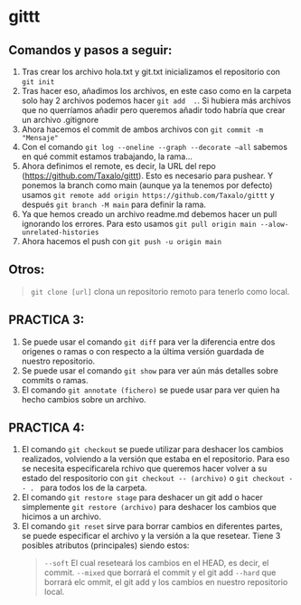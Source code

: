 # gittt

## Comandos y pasos a seguir: 
1. Tras crear los archivo hola.txt y git.txt inicializamos el repositorio con `git init`
2. Tras hacer eso, añadimos los archivos, en este caso como en la carpeta solo hay 2 archivos podemos hacer `git add  .`. Si hubiera más archivos que no querríamos añadir pero queremos añadir todo habría que crear un archivo .gitignore
3. Ahora hacemos el commit de ambos archivos con `git commit -m "Mensaje"`
4. Con el comando `git log --oneline --graph --decorate –all` sabemos en qué commit estamos trabajando, la rama…
5. Ahora definimos el remote, es decir, la URL del repo (https://github.com/Taxalo/gittt). Esto es necesario para pushear. Y ponemos la branch como main (aunque ya la tenemos por defecto) usamos `git remote add origin https://github.com/Taxalo/gittt` y después `git branch -M main` para definir la rama.
6. Ya que hemos creado un archivo readme.md debemos hacer un pull ignorando los errores. Para esto usamos `git pull origin main --alow-unrelated-histories`
7. Ahora hacemos el push con `git push -u origin main`

## Otros:
> `git clone [url]` clona un repositorio remoto para tenerlo como local.

## PRACTICA 3:

1. Se puede usar el comando `git diff` para ver la diferencia entre dos origenes o ramas o con respecto a la última versión guardada de nuestro repositorio.
2. Se puede usar el comando `git show` para ver aún más detalles sobre commits o ramas.
3. El comando `git annotate (fichero)` se puede usar para ver quien ha hecho cambios sobre un archivo.

## PRACTICA 4:

1. El comando `git checkout` se puede utilizar para deshacer los cambios realizados, volviendo a la versión que estaba en el repositorio. Para eso se necesita especificarela rchivo que queremos hacer volver a su estado del respositorio con `git checkout -- (archivo)` o `git checkout -- . ` para todos los de la carpeta. 
2. El comando `git restore stage` para deshacer un git add o hacer simplemente `git restore (archivo)` para deshacer los cambios que hicimos a un archivo.
3. El comando `git reset` sirve para borrar cambios en diferentes partes, se puede especificar el archivo y la versión a la que resetear. Tiene 3 posibles atributos (principales) siendo estos:
    > `--soft` El cual reseteará los cambios en el HEAD, es decir, el commit.
    > `--mixed` que borrará el commit y el git add
    > `--hard` que borrará elc ommit, el git add y los cambios en nuestro repositorio local.